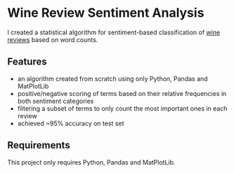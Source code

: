 # Wine Review Sentiment Analysis

I created a statistical algorithm for sentiment-based classification of [wine reviews](https://www.kaggle.com/zynicide/wine-reviews) based on word counts.

## Features
- an algorithm created from scratch using only Python, Pandas and MatPlotLib
- positive/negative scoring of terms based on their relative frequencies in both sentiment categories
- filtering a subset of terms to only count the most important ones in each review
- achieved ~95% accuracy on test set

## Requirements

This project only requires Python, Pandas and MatPlotLib.
